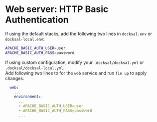 # Web server: HTTP Basic Authentication


If using the default stacks, add the following two lines in `docksal.env` or `docksal-local.env`:

```bash
APACHE_BASIC_AUTH_USER=user
APACHE_BASIC_AUTH_PASS=password

```

If using custom configuration, modify your `.docksal/docksal.yml` or `.docksal/docksal-local.yml`.  
Add following two lines to for the `web` service and run `fin up` to apply changes.

```yaml
  web:
    ...
    environment:
      ..
      - APACHE_BASIC_AUTH_USER=user
      - APACHE_BASIC_AUTH_PASS=password
      ...
```
